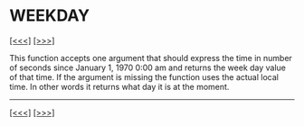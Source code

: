 # WEEKDAY

[\[\<\<\<\]](ug_25.208.md) [\[\>\>\>\]](ug_25.210.md)

This function accepts one argument that should express the time in
number of seconds since January 1, 1970 0:00 am and returns the week day
value of that time. If the argument is missing the function uses the
actual local time. In other words it returns what day it is at the
moment.

-----

[\[\<\<\<\]](ug_25.208.md) [\[\>\>\>\]](ug_25.210.md)
